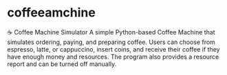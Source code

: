 # coffeeamchine
☕ Coffee Machine Simulator  A simple Python-based Coffee Machine that simulates ordering, paying, and preparing coffee. Users can choose from espresso, latte, or cappuccino, insert coins, and receive their coffee if they have enough money and resources. The program also provides a resource report and can be turned off manually.
